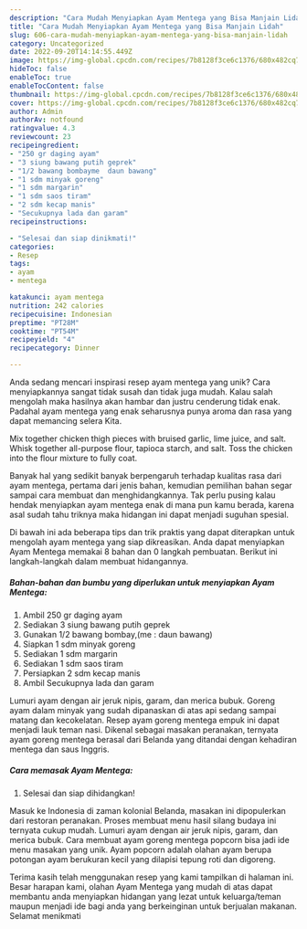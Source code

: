 ```yaml
---
description: "Cara Mudah Menyiapkan Ayam Mentega yang Bisa Manjain Lidah"
title: "Cara Mudah Menyiapkan Ayam Mentega yang Bisa Manjain Lidah"
slug: 606-cara-mudah-menyiapkan-ayam-mentega-yang-bisa-manjain-lidah
category: Uncategorized
date: 2022-09-20T14:14:55.449Z
image: https://img-global.cpcdn.com/recipes/7b8128f3ce6c1376/680x482cq70/ayam-mentega-foto-resep-utama.jpg
hideToc: false
enableToc: true
enableTocContent: false
thumbnail: https://img-global.cpcdn.com/recipes/7b8128f3ce6c1376/680x482cq70/ayam-mentega-foto-resep-utama.jpg
cover: https://img-global.cpcdn.com/recipes/7b8128f3ce6c1376/680x482cq70/ayam-mentega-foto-resep-utama.jpg
author: Admin
authorAv: notfound
ratingvalue: 4.3
reviewcount: 23
recipeingredient:
- "250 gr daging ayam"
- "3 siung bawang putih geprek"
- "1/2 bawang bombayme  daun bawang"
- "1 sdm minyak goreng"
- "1 sdm margarin"
- "1 sdm saos tiram"
- "2 sdm kecap manis"
- "Secukupnya lada dan garam"
recipeinstructions:

- "Selesai dan siap dinikmati!"
categories:
- Resep
tags:
- ayam
- mentega

katakunci: ayam mentega 
nutrition: 242 calories
recipecuisine: Indonesian
preptime: "PT28M"
cooktime: "PT54M"
recipeyield: "4"
recipecategory: Dinner

---
```





Anda sedang mencari inspirasi resep ayam mentega yang unik? Cara menyiapkannya sangat tidak susah dan tidak juga mudah. Kalau salah mengolah maka hasilnya akan hambar dan justru cenderung tidak enak. Padahal ayam mentega yang enak seharusnya punya aroma dan rasa yang dapat memancing selera Kita.





Mix together chicken thigh pieces with bruised garlic, lime juice, and salt. Whisk together all-purpose flour, tapioca starch, and salt. Toss the chicken into the flour mixture to fully coat.

Banyak hal yang sedikit banyak berpengaruh terhadap kualitas rasa dari ayam mentega, pertama dari jenis bahan, kemudian pemilihan bahan segar sampai cara membuat dan menghidangkannya. Tak perlu pusing kalau hendak menyiapkan ayam mentega enak di mana pun kamu berada, karena asal sudah tahu triknya maka hidangan ini dapat menjadi suguhan spesial.






Di bawah ini ada beberapa tips dan trik praktis yang dapat diterapkan untuk mengolah ayam mentega yang siap dikreasikan. Anda dapat menyiapkan Ayam Mentega memakai 8 bahan dan 0 langkah pembuatan. Berikut ini langkah-langkah dalam membuat hidangannya.

<!--inarticleads1-->

##### Bahan-bahan dan bumbu yang diperlukan untuk menyiapkan Ayam Mentega:

1. Ambil 250 gr daging ayam
1. Sediakan 3 siung bawang putih geprek
1. Gunakan 1/2 bawang bombay,(me : daun bawang)
1. Siapkan 1 sdm minyak goreng
1. Sediakan 1 sdm margarin
1. Sediakan 1 sdm saos tiram
1. Persiapkan 2 sdm kecap manis
1. Ambil Secukupnya lada dan garam


Lumuri ayam dengan air jeruk nipis, garam, dan merica bubuk. Goreng ayam dalam minyak yang sudah dipanaskan di atas api sedang sampai matang dan kecokelatan. Resep ayam goreng mentega empuk ini dapat menjadi lauk teman nasi. Dikenal sebagai masakan peranakan, ternyata ayam goreng mentega berasal dari Belanda yang ditandai dengan kehadiran mentega dan saus Inggris. 

<!--inarticleads2-->

##### Cara memasak Ayam Mentega:


1. Selesai dan siap dihidangkan!

Masuk ke Indonesia di zaman kolonial Belanda, masakan ini dipopulerkan dari restoran peranakan. Proses membuat menu hasil silang budaya ini ternyata cukup mudah. Lumuri ayam dengan air jeruk nipis, garam, dan merica bubuk. Cara membuat ayam goreng mentega popcorn bisa jadi ide menu masakan yang unik. Ayam popcorn adalah olahan ayam berupa potongan ayam berukuran kecil yang dilapisi tepung roti dan digoreng. 

Terima kasih telah menggunakan resep yang kami tampilkan di halaman ini. Besar harapan kami, olahan Ayam Mentega yang mudah di atas dapat membantu anda menyiapkan hidangan yang lezat untuk keluarga/teman maupun menjadi ide bagi anda yang berkeinginan untuk berjualan makanan. Selamat menikmati
